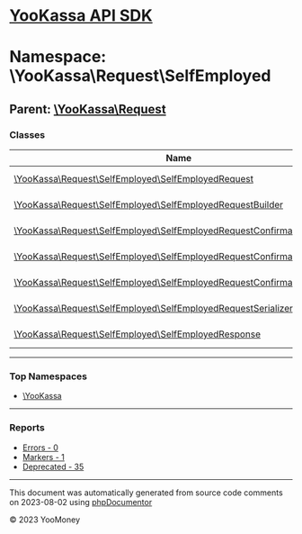 # [YooKassa API SDK](../home.md)

# Namespace: \YooKassa\Request\SelfEmployed

## Parent: [\YooKassa\Request](../namespaces/yookassa-request.md)

### Classes

| Name | Summary |
| ---- | ------- |
| [\YooKassa\Request\SelfEmployed\SelfEmployedRequest](../classes/YooKassa-Request-SelfEmployed-SelfEmployedRequest.md) | Класс, представляющий модель SelfEmployedRequest. |
| [\YooKassa\Request\SelfEmployed\SelfEmployedRequestBuilder](../classes/YooKassa-Request-SelfEmployed-SelfEmployedRequestBuilder.md) | Класс билдера объектов запросов к API на создание самозанятого |
| [\YooKassa\Request\SelfEmployed\SelfEmployedRequestConfirmation](../classes/YooKassa-Request-SelfEmployed-SelfEmployedRequestConfirmation.md) | Класс, представляющий модель SelfEmployedRequestConfirmation. |
| [\YooKassa\Request\SelfEmployed\SelfEmployedRequestConfirmationFactory](../classes/YooKassa-Request-SelfEmployed-SelfEmployedRequestConfirmationFactory.md) | Class SelfEmployedRequestConfirmationFactory |
| [\YooKassa\Request\SelfEmployed\SelfEmployedRequestConfirmationRedirect](../classes/YooKassa-Request-SelfEmployed-SelfEmployedRequestConfirmationRedirect.md) | Класс, представляющий модель SelfEmployedConfirmationAttrsRedirect. |
| [\YooKassa\Request\SelfEmployed\SelfEmployedRequestSerializer](../classes/YooKassa-Request-SelfEmployed-SelfEmployedRequestSerializer.md) | Класс сериалайзера объекта запроса к API на создание самозанятого |
| [\YooKassa\Request\SelfEmployed\SelfEmployedResponse](../classes/YooKassa-Request-SelfEmployed-SelfEmployedResponse.md) | Класс, представляющий модель SelfEmployed. |

---

### Top Namespaces

* [\YooKassa](../namespaces/yookassa.md)

---

### Reports
* [Errors - 0](../reports/errors.md)
* [Markers - 1](../reports/markers.md)
* [Deprecated - 35](../reports/deprecated.md)

---

This document was automatically generated from source code comments on 2023-08-02 using [phpDocumentor](http://www.phpdoc.org/)

&copy; 2023 YooMoney